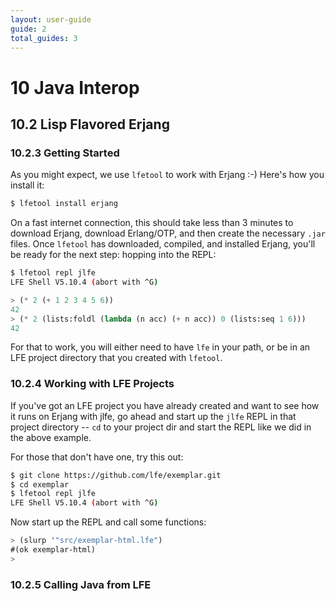 ```yaml
---
layout: user-guide
guide: 2
total_guides: 3
---
```

# 10 Java Interop


## 10.2 Lisp Flavored Erjang


### 10.2.3 Getting Started

As you might expect, we use ``lfetool`` to work with Erjang :-) Here's how you
install it:

```bash
$ lfetool install erjang
```

On a fast internet connection, this should take less than 3 minutes to download Erjang, download Erlang/OTP, and then create the necessary ``.jar`` files.
Once ``lfetool`` has downloaded, compiled, and installed Erjang, you'll be
ready for the next step: hopping into the REPL:

```bash
$ lfetool repl jlfe
LFE Shell V5.10.4 (abort with ^G)
```

```cl
> (* 2 (+ 1 2 3 4 5 6))
42
> (* 2 (lists:foldl (lambda (n acc) (+ n acc)) 0 (lists:seq 1 6)))
42
```

For that to work, you will either need to have ``lfe`` in your path, or be in
an LFE project directory that you created with ``lfetool``.


### 10.2.4 Working with LFE Projects

If you've got an LFE project you have already created and want to see how it
runs on Erjang with jlfe, go ahead and start up the ``jlfe`` REPL in that
project directory -- ``cd`` to your project dir and start the REPL like we did
in the above example.

For those that don't have one, try this out:

```bash
$ git clone https://github.com/lfe/exemplar.git
$ cd exemplar
$ lfetool repl jlfe
LFE Shell V5.10.4 (abort with ^G)
```

Now start up the REPL and call some functions:

```cl
> (slurp '"src/exemplar-html.lfe")
#(ok exemplar-html)
> 
```

### 10.2.5 Calling Java from LFE